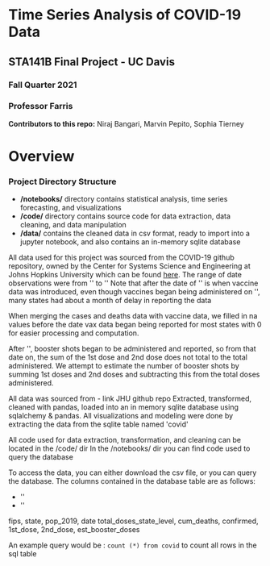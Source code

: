 # Time Series Analysis of COVID-19 Data
## STA141B Final Project - UC Davis
### Fall Quarter 2021
### Professor Farris
**Contributors to this repo:** Niraj Bangari, Marvin Pepito, Sophia Tierney
#
# Overview
### Project Directory Structure
- **/notebooks/** directory contains statistical analysis, time series forecasting, and visualizations
- **/code/** directory contains source code for data extraction, data cleaning, and  data manipulation
- **/data/** contains the cleaned data in csv format, ready to import into a jupyter notebook, and also contains an in-memory sqlite database

All data used for this project was sourced from the COVID-19 github repository, owned by the Center for Systems Science and Engineering at Johns Hopkins University which can be found [here](https://github.com/CSSEGISandData/COVID-19).
The range of date observations were from '' to ''
Note that after the date of '' is when vaccine data was introduced, even though vaccines began being administered on '', many states had about a month of delay in reporting the data 

When merging the cases and deaths data with vaccine data, we filled in na values before the date vax data began being reported for most states with 0 for easier processing and computation. 

After '', booster shots began to be administered and reported, so from that date on, the sum of the 1st dose and 2nd dose does not total to the total administered. We attempt to estimate the number of booster shots by summing 1st doses and 2nd doses and subtracting this from the total doses administered. 

All data was sourced from - link JHU github repo
Extracted, transformed, cleaned with pandas, loaded into an in memory sqlite database using sqlalchemy & pandas.
All visualizations and modeling were done by extracting the data from the sqlite table named 'covid' 

All code used for data extraction, transformation, and cleaning can be located in the /code/ dir
In the /notebooks/ dir you can find code used to query the database

To access the data, you can either download the csv file, or you can query the database. The columns contained in the database table are as follows:
- ''
- ''

fips, state, pop_2019, date total_doses_state_level, cum_deaths, confirmed, 1st_dose, 2nd_dose, est_booster_doses

An example query would be :
```count (*) from covid```
to count all rows in the sql table
